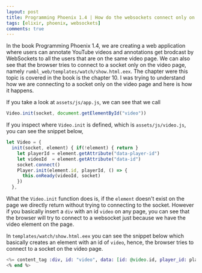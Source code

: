 ```yaml
---
layout: post
title: Programming Phoenix 1.4 | How do the websockets connect only on the video page
tags: [elixir, phoenix, websockets]
comments: true
---
```


In the book Programming Phoenix 1.4, we are creating a web application where users can annotate YouTube videos and annotations get brodcast by WebSockets to all the users that are on the same video page. We can also see that the browser tries to connect to a socket only on the video page, namely `rumbl_web/templates/watch/show.html.eex`. The chapter were this topic is covered in the book is the chapter 10. I was trying to understand how we are connecting to a socket only on the video page and here is how it happens.

If you take a look at `assets/js/app.js`, we can see that we call
```javascript
Video.init(socket, document.getElementById("video"))
```

If you inspect where `Video.init` is defined, which is `assets/js/video.js`, you can see the snippet below,
```javascript
let Video = {
  init(socket, element) { if(!element) { return }
    let playerId = element.getAttribute("data-player-id")
    let videoId  = element.getAttribute("data-id")
    socket.connect()
    Player.init(element.id, playerId, () => {
      this.onReady(videoId, socket)
    })
  },
```

What the `Video.init` function does is, if the `element` doesn't exist on the page we directly return without trying to connecting to the socket. However if you basically insert a `div` with an id `video` on any page, you can see that the browser will try to connect to a websocket just because we have the video element on the page.

In `templates/watch/show.html.eex` you can see the snippet below which basically creates an element with an id of `video`, hence, the browser tries to connect to a socket on the video page.
```elixir
<%= content_tag :div, id: "video", data: [id: @video.id, player_id: player_id(@video)] do %>
<% end %>
```

